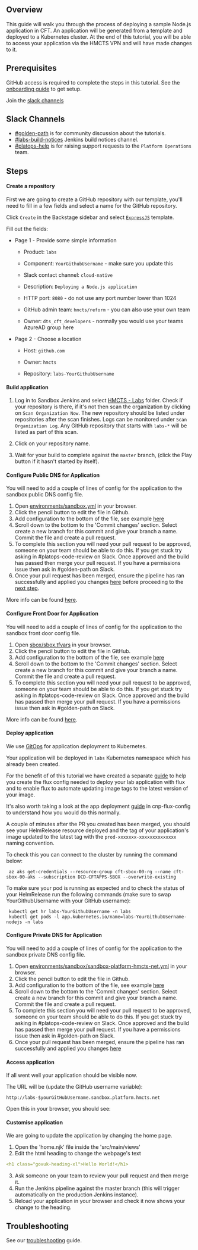 ## Overview
This guide will walk you through the process of deploying a sample Node.js application in CFT.
An application will be generated from a template and deployed to a Kubernetes cluster.
At the end of this tutorial, you will be able to access your application via the HMCTS VPN and will have made changes to it.

## Prerequisites
GitHub access is required to complete the steps in this tutorial. See the [onboarding guide](https://hmcts.github.io/onboarding/team/github.html#github) to get setup.

Join the [slack channels](https://github.com/hmcts/golden-path-nodejs/blob/master/docs/index.md#slack-channels)

## Slack Channels

- [#golden-path](https://hmcts-reform.slack.com/app_redirect?channel=golden-path) is for community discussion about the tutorials.
- [#labs-build-notices](https://hmcts-reform.slack.com/app_redirect?channel=labs-build-notices) Jenkins build notices channel.
- [#platops-help](https://hmcts-reform.slack.com/app_redirect?channel=platops-help) is for raising support requests to the `Platform Operations` team.

## Steps

#### Create a repository
First we are going to create a GitHub repository with our template, you'll need to fill in a few fields and select a name for the GitHub repository.

Click `Create` in the Backstage sidebar and select [`ExpressJS`](https://backstage.platform.hmcts.net/create) template. 

   Fill out the fields:
   
   
- Page 1 - Provide some simple information
   - Product:                       `labs`
      
   - Component:                     `YourGithubUsername` - make sure you update this

   - Slack contact channel:         `cloud-native`
      
   - Description:                   `Deploying a Node.js application`

   - HTTP port:                     `8080` - do not use any port number lower than 1024

   - GitHub admin team:             `hmcts/reform` - you can also use your own team

   - Owner:                         `dts_cft_developers` - normally you would use your teams AzureAD group here
    
- Page 2 - Choose a location
   - Host:                          `github.com`
   
   - Owner:                         `hmcts`
   
   - Repository:                    `labs-YourGithubUsername`

#### Build application

1. Log in to Sandbox Jenkins and select [HMCTS - Labs](https://sandbox-build.platform.hmcts.net/job/HMCTS_Sandbox_LABS/) folder. Check if your repository is there, if it's not then scan the organization by clicking on `Scan Organization Now`.
The new repository should be listed under repositories after the scan finishes.
Logs can be monitored under `Scan Organization Log`.
Any GitHub repository that starts with `labs-*` will be listed as part of this scan.

2. Click on your repository name.

3. Wait for your build to complete against the `master` branch, (click the Play button if it hasn't started by itself).

#### Configure Public DNS for Application
You will need to add a couple of lines of config for the application to the sandbox public DNS config file.
1. Open [environments/sandbox.yml](https://github.com/hmcts/azure-public-dns/blob/master/environments/sandbox.yml) in your browser.
2. Click the pencil button to edit the file in Github.
3. Add configuration to the bottom of the file, see example [here](https://github.com/hmcts/azure-public-dns/pull/716/files)
4. Scroll down to the bottom to the 'Commit changes' section. Select create a new branch for this commit and give your branch a name. Commit the file and create a pull request.
5. To complete this section you will need your pull request to be approved, someone on your team should be able to do this. If you get stuck try asking in #platops-code-review on Slack. Once approved and the build has passed then merge your pull request. If you have a permissions issue then ask in #golden-path on Slack.
6. Once your pull request has been merged, ensure the pipeline has ran successfully and applied you changes [here](https://dev.azure.com/hmcts/PlatformOperations/_build?definitionId=278&_a=summary) before proceeding to the [next step](https://github.com/hmcts/golden-path-nodejs/blob/DTSPO-5507-DocumentingNodejsGoldenPath/docs/index.md#configure-front-door-for-application).

More info can be found [here](https://hmcts.github.io/ways-of-working/path-to-live/public-dns.html#public-dns). 

#### Configure Front Door for Application
You will need to add a couple of lines of config for the application to the sandbox front door config file.
1. Open [sbox/sbox.tfvars](https://github.com/hmcts/azure-platform-terraform/blob/master/environments/sbox/sbox.tfvars) in your browser.
2. Click the pencil button to edit the file in GitHub.
3. Add configuration to the bottom of the file, see example [here](https://github.com/hmcts/azure-platform-terraform/blob/acb0c544127d136c14f0f1d15ba24f79132a9b60/environments/sbox/sbox.tfvars#L396)
4. Scroll down to the bottom to the 'Commit changes' section. Select create a new branch for this commit and give your branch a name. Commit the file and create a pull request.
5. To complete this section you will need your pull request to be approved, someone on your team should be able to do this. If you get stuck try asking in #platops-code-review on Slack. Once approved and the build has passed then merge your pull request. If you have a permissions issue then ask in #golden-path on Slack.

More info can be found [here](https://hmcts.github.io/ways-of-working/path-to-live/front-door.html#purpose). 

#### Deploy application
We use [GitOps](https://www.weave.works/technologies/gitops/) for application deployment to Kubernetes.

Your application will be deployed in `labs` Kubernetes namespace which has already been created.

For the benefit of of this tutorial we have created a separate [guide](https://github.com/hmcts/cnp-flux-config/blob/master/labs/README.md#creating-the-flux-config-for-your-lab-application) to help you create the flux config needed to deploy your lab application with flux and to enable flux to automate updating image tags to the latest version of your image.

It's also worth taking a look at the app deployment [guide](https://github.com/hmcts/cnp-flux-config/blob/master/docs/app-deployment-v2.md#application) in cnp-flux-config to understand how you would do this normally.

A couple of minutes after the PR you created has been merged, you should see your HelmRelease resource deployed and the tag of your application's image updated to the latest tag with the `prod-xxxxxxx-xxxxxxxxxxxxxx` naming convention.

To check this you can connect to the cluster by running the command below:

```command
 az aks get-credentials --resource-group cft-sbox-00-rg --name cft-sbox-00-aks --subscription DCD-CFTAPPS-SBOX --overwrite-existing
```

To make sure your pod is running as expected and to check the status of your HelmRelease run the following commands (make sure to swap YourGithubUsername with your GitHub username):

```command
 kubectl get hr labs-YourGithubUsername -n labs
 kubectl get pods -l app.kubernetes.io/name=labs-YourGithubUsername-nodejs -n labs
```

#### Configure Private DNS for Application
You will need to add a couple of lines of config for the application to the sandbox private DNS config file.
1. Open [environments/sandbox/sandbox-platform-hmcts-net.yml](https://github.com/hmcts/azure-private-dns/blob/master/environments/sandbox/sandbox-platform-hmcts-net.yml) in your browser.
2. Click the pencil button to edit the file in Github.
3. Add configuration to the bottom of the file, see example [here](https://github.com/hmcts/azure-private-dns/pull/326/files)
4. Scroll down to the bottom to the 'Commit changes' section. Select create a new branch for this commit and give your branch a name. Commit the file and create a pull request.
5. To complete this section you will need your pull request to be approved, someone on your team should be able to do this. If you get stuck try asking in #platops-code-review on Slack. Once approved and the build has passed then merge your pull request. If you have a permissions issue then ask in #golden-path on Slack.
6. Once your pull request has been merged, ensure the pipeline has ran successfully and applied you changes [here](https://dev.azure.com/hmcts/CNP/_build?definitionId=321)


#### Access application
If all went well your application should be visible now.

The URL will be (update the GitHub username variable):
   ```
   http://labs-$yourGitHubUsername.sandbox.platform.hmcts.net
   ```  

Open this in your browser, you should see:


#### Customise application
We are going to update the application by changing the home page.
1. Open the 'home.njk' file inside the 'src/main/views'
2. Edit the html heading to change the webpage's text
  ```yaml
  <h1 class="govuk-heading-xl">Hello World!</h1>
   ```
3. Ask someone on your team to review your pull request and then merge it.
4. Run the Jenkins pipeline against the master branch (this will trigger automatically on the production Jenkins instance).
6. Reload your application in your browser and check it now shows your change to the heading.


## Troubleshooting
See our [troubleshooting](https://hmcts.github.io/ways-of-working/troubleshooting/#troubleshooting-issues) guide.
        